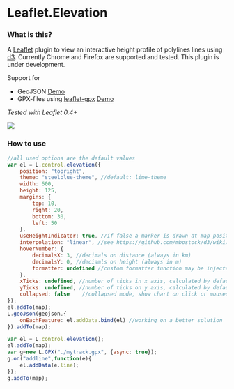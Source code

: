 Leaflet.Elevation
=================

### What is this?
A [Leaflet](http://leafletjs.com) plugin to view an interactive height profile of polylines lines using [d3](http://d3js.org). Currently Chrome and Firefox are supported and tested.
This plugin is under development.

Support for
- GeoJSON [Demo](http://mrmufflon.github.io/Leaflet.Elevation/example/example.html)
- GPX-files using [leaflet-gpx](https://github.com/mpetazzoni/leaflet-gpx) [Demo](http://mrmufflon.github.io/Leaflet.Elevation/example/example_gpx.html)

*Tested with Leaflet 0.4+*

<img src="http://mrmufflon.github.io/Leaflet.Elevation/images/screen.jpg"/>


### How to use
```javascript
//all used options are the default values
var el = L.control.elevation({
  	position: "topright",
	theme: "steelblue-theme", //default: lime-theme
	width: 600,
	height: 125,
	margins: {
		top: 10,
		right: 20,
		bottom: 30,
		left: 50
	},
	useHeightIndicator: true, //if false a marker is drawn at map position
	interpolation: "linear", //see https://github.com/mbostock/d3/wiki/SVG-Shapes#wiki-area_interpolate
	hoverNumber: {
		decimalsX: 3, //decimals on distance (always in km)
		decimalsY: 0, //deciamls on height (always in m)
		formatter: undefined //custom formatter function may be injected
	},
	xTicks: undefined, //number of ticks in x axis, calculated by default according to width
	yTicks: undefined, //number of ticks on y axis, calculated by default according to height
	collapsed: false	//collapsed mode, show chart on click or mouseover
});
el.addTo(map);
L.geoJson(geojson,{
    onEachFeature: el.addData.bind(el) //working on a better solution
}).addTo(map);
```
```javascript
var el = L.control.elevation();
el.addTo(map);
var g=new L.GPX("./mytrack.gpx", {async: true});
g.on("addline",function(e){
	el.addData(e.line);
});
g.addTo(map);
```
